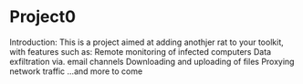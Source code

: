 # Project0

Introduction:
	This is a project aimed at adding anothjer rat to your toolkit, with features such as:
		Remote monitoring of infected computers
		Data exfiltration via. email channels
		Downloading and uploading of files
		Proxying network traffic
		...and more to come
